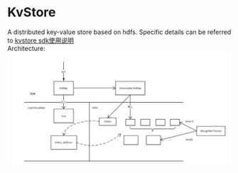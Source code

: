 # KvStore
 A distributed key-value store based on hdfs. Specific details can be referred to [kvstore sdk使用说明](./kvstore_sdk使用说明.pdf)  
Architecture:
![](architecture.png)
